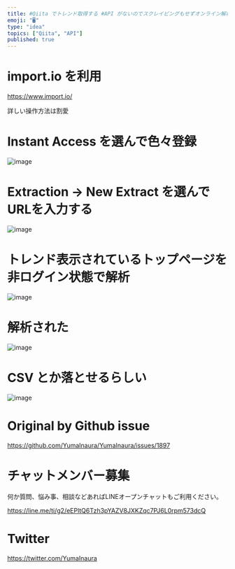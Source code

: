 ```yaml
---
title: #Qiita でトレンド取得する #API がないのでスクレイピングもせずオンライン解析サービスでデータ取得してみる
emoji: "🖥"
type: "idea"
topics: ["Qiita", "API"]
published: true
---
```


# import.io を利用

 https://www.import.io/

詳しい操作方法は割愛

# Instant Access を選んで色々登録

![image](https://user-images.githubusercontent.com/13635059/57963328-99288600-795d-11e9-96ca-b710145599d8.png)

# Extraction -> New Extract を選んでURLを入力する

![image](https://user-images.githubusercontent.com/13635059/57963347-e73d8980-795d-11e9-9bec-d1036eaf06c0.png)

# トレンド表示されているトップページを非ログイン状態で解析

![image](https://user-images.githubusercontent.com/13635059/57963300-4949bf00-795d-11e9-8286-b80f15fb94d5.png)

# 解析された

![image](https://user-images.githubusercontent.com/13635059/57963301-4c44af80-795d-11e9-9843-a206ebd2c6c9.png)

# CSV とか落とせるらしい

![image](https://user-images.githubusercontent.com/13635059/57963306-4f3fa000-795d-11e9-8093-85296dfb1cd7.png)



# Original by Github issue

https://github.com/YumaInaura/YumaInaura/issues/1897








<!-- Update From Qiita API -->

# チャットメンバー募集


何か質問、悩み事、相談などあればLINEオープンチャットもご利用ください。

https://line.me/ti/g2/eEPltQ6Tzh3pYAZV8JXKZqc7PJ6L0rpm573dcQ





# Twitter


https://twitter.com/YumaInaura


<!-- Update From Qiita API -->


